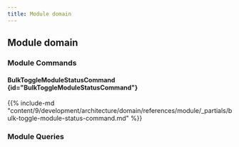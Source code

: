 ```yaml
---
title: Module domain
---
```


## Module domain

### Module Commands

#### BulkToggleModuleStatusCommand {id="BulkToggleModuleStatusCommand"}

{{%  include-md "content/9/development/architecture/domain/references/module/_partials/bulk-toggle-module-status-command.md" %}}

### Module Queries

